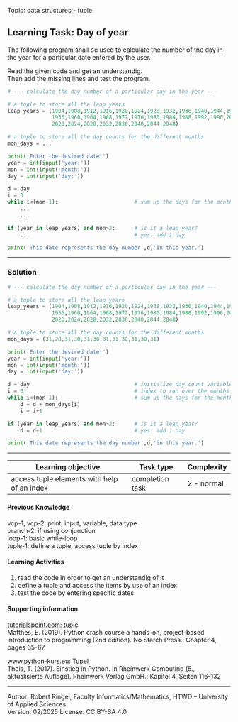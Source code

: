 Topic: data structures - tuple

## Learning Task: Day of year

The following program shall be used to calculate the number of the day in the year for a particular date entered by the user.

Read the given code and get an understandig.  
Then add the missing lines and test the program.

``` python
# --- calculate the day number of a particular day in the year ---

# a tuple to store all the leap years
leap_years = (1904,1908,1912,1916,1920,1924,1928,1932,1936,1940,1944,1948,1952,	
			  1956,1960,1964,1968,1972,1976,1980,1984,1988,1992,1996,2000,2004,2008,2012,2016,	
			  2020,2024,2028,2032,2036,2040,2044,2048)

# a tuple to store all the day counts for the different months
mon_days = ...

print('Enter the desired date!')
year = int(input('year:'))
mon = int(input('month:'))
day = int(input('day:'))

d = day
i = 0
while i<(mon-1):                        # sum up the days for the months
	...
	...

if (year in leap_years) and mon>2:      # is it a leap year?
	...                                 # yes: add 1 day

print('This date represents the day number',d,'in this year.')
```

---------------------------------------

### Solution

``` python
# --- calculate the day number of a particular day in the year ---

# a tuple to store all the leap years
leap_years = (1904,1908,1912,1916,1920,1924,1928,1932,1936,1940,1944,1948,1952,	
			  1956,1960,1964,1968,1972,1976,1980,1984,1988,1992,1996,2000,2004,2008,2012,2016,	
			  2020,2024,2028,2032,2036,2040,2044,2048)

# a tuple to store all the day counts for the different months
mon_days = (31,28,31,30,31,30,31,31,30,31,30,31)

print('Enter the desired date!')
year = int(input('year:'))
mon = int(input('month:'))
day = int(input('day:'))

d = day                                 # initialize day count variable
i = 0                                   # index to run over the months
while i<(mon-1):                        # sum up the days for the months
	d = d + mon_days[i]   
	i = i+1

if (year in leap_years) and mon>2:      # is it a leap year?
	d = d+1                             # yes: add 1 day

print('This date represents the day number',d,'in this year.')
```

---------------------------------------

| **Learning objective**                         | **Task type**   | **Complexity** |
| ---------------------------------------------- | --------------- | -------------- |
| access tuple elements with help of an index    | completion task | 2 - normal     |  

#### Previous Knowledge

vcp-1, vcp-2: print, input, variable, data type  
branch-2: if using conjunction  
loop-1: basic while-loop  
tuple-1: define a tuple, access tuple by index

#### Learning Activities

1) read the code in order to get an understandig of it
2) define a tuple and access the items by use of an index
3) test the code by entering specific dates

#### Supporting information

[tutorialspoint.com: tuple](https://www.tutorialspoint.com/python/python_tuples.htm)  
Matthes, E. (2019). Python crash course a hands-on, project-based introduction to programming (2nd edition). No Starch Press.: Chapter 4, pages 65-67  

[www.python-kurs.eu: Tupel](https://www.python-kurs.eu/python3_sequentielle_datentypen.php)  
Theis, T. (2017). Einstieg in Python. In Rheinwerk Computing (5., aktualisierte Auflage). Rheinwerk Verlag GmbH.:  Kapitel 4, Seiten 116-132

---------------------------------------
Author: Robert Ringel, Faculty Informatics/Mathematics, HTWD – University of Applied Sciences  
Version: 02/2025  License: CC BY-SA 4.0
